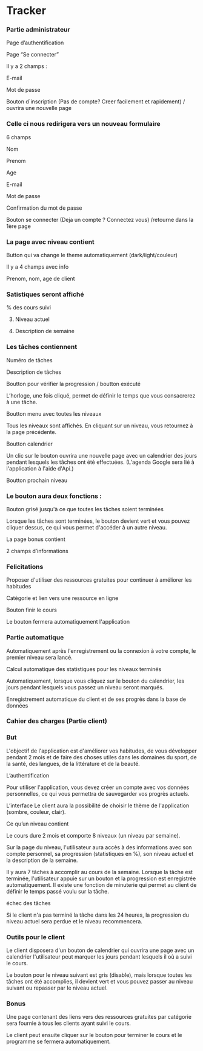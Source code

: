 # Tracker

### Partie administrateur

Page d’authentification

Page “Se connecter”

Il y a 2 champs :

E-mail

Mot de passe

Bouton d`inscription (Pas de compte? Creer facilement et rapidement) / ouvrira  une nouvelle page



### Celle ci nous redirigera vers un nouveau formulaire

6 champs

Nom

Prenom

Age

E-mail

Mot de passe

Сonfirmation du mot de passe

Bouton se connecter (Deja un compte ? Connectez vous) /retourne dans la 1ère page

### La page avec niveau contient

Button qui va change le theme automatiquement (dark/light/couleur)

Il y a  4 champs avec info

Prenom, nom, age de client

### Satistiques seront affiché

% des cours suivi

3. Niveau actuel

4.  Description de semaine

### Les tâches contiennent

Numéro de tâches

Description de tâches

Boutton pour vérifier la progression / boutton exécuté

L’horloge, une fois cliqué, permet de définir le temps que vous consacrerez à une tâche.

Boutton menu avec toutes les niveaux

Tous les niveaux sont affichés. En cliquant sur un niveau, vous retournez à la page précédente.

Boutton calendrier

Un clic sur le bouton ouvrira une nouvelle page avec un calendrier des jours pendant lesquels les tâches ont été effectuées.  (L'agenda Google sera lié à l'application à l'aide d'Api.)

Boutton prochain niveau

### Le bouton aura deux fonctions :

Bouton grisé jusqu'à ce que toutes les tâches soient terminées

Lorsque les tâches sont terminées, le bouton devient vert et vous pouvez cliquer dessus, ce qui vous permet d'accéder à un autre niveau.

La page bonus contient

2 champs d’informations

### Felicitations

Proposer d'utiliser des ressources gratuites pour continuer à améliorer les habitudes

Catégorie et lien vers une ressource en ligne

Bouton finir le cours

Le bouton fermera automatiquement l'application



### Partie automatique

Automatiquement après l'enregistrement ou la connexion à votre compte, le premier niveau sera lancé.

Calcul automatique des statistiques pour les niveaux terminés

Automatiquement, lorsque vous cliquez sur le bouton du calendrier, les jours pendant lesquels vous passez un niveau seront marqués.

Enregistrement automatique du client et de ses progrès dans la base de données



### Cahier des charges (Partie client)

### But

L'objectif de l'application est d'améliorer vos habitudes, de vous développer pendant 2 mois et de faire des choses utiles dans les domaines du sport, de la santé, des langues, de la littérature et de la beauté.

L’authentification

Pour utiliser l'application, vous devez créer un compte avec vos données personnelles, ce qui vous permettra de sauvegarder vos progrès actuels.

L’interface
Le client aura la possibilité de choisir le thème de l'application (sombre, couleur, clair).

Ce qu’un niveau contient

Le cours dure 2 mois et comporte 8 niveaux (un niveau par semaine).

Sur la page du niveau, l'utilisateur aura accès à des informations avec son compte personnel, sa progression (statistiques en %), son niveau actuel et la description de la semaine.

Il y aura 7 tâches à accomplir au cours de la semaine. Lorsque la tâche est terminée, l'utilisateur appuie sur un bouton et la progression est enregistrée automatiquement. Il existe une fonction de minuterie qui permet au client de définir le temps passé voulu sur la tâche.

échec des tâches

Si le client n'a pas terminé la tâche dans les 24 heures, la progression du niveau actuel sera perdue et le niveau recommencera.

### Outils pour le client

Le client disposera d'un bouton de calendrier qui ouvrira une page avec un calendrier l'utilisateur peut marquer les jours pendant lesquels il où a suivi le cours.

Le bouton pour le niveau suivant est gris (disable), mais lorsque toutes les tâches ont été accomplies, il devient vert et vous pouvez passer au niveau suivant ou repasser par le niveau actuel.

### Bonus

Une page contenant des liens vers des ressources gratuites par catégorie sera fournie à tous les clients ayant suivi le cours.

Le client peut ensuite cliquer sur le bouton pour terminer le cours et le programme se fermera automatiquement.

 

 

 

 

 